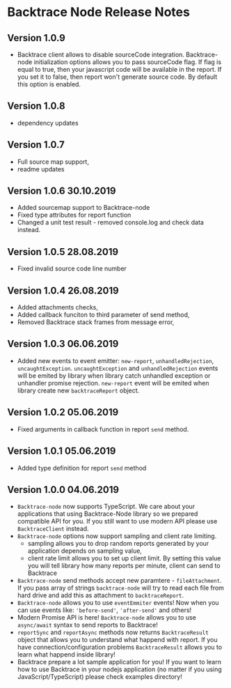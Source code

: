 # Backtrace Node Release Notes

## Version 1.0.9 
- Backtrace client allows to disable sourceCode integration. Backtrace-node initialization options allows you to pass sourceCode flag. If flag is equal to true, then your javascript code will be available in the report. If you set it to false, then report won't generate source code. By default this option is enabled.

## Version 1.0.8
- dependency updates

## Version 1.0.7
- Full source map support,
- readme updates

## Version 1.0.6 30.10.2019
* Added sourcemap support to Backtrace-node
* Fixed type attributes for report function
* Changed a unit test result - removed console.log and check data instead.

## Version 1.0.5 28.08.2019
* Fixed invalid source code line number

## Version 1.0.4 26.08.2019
* Added attachments checks,
* Added callback funciton to third parameter of send method,
* Removed Backtrace stack frames from message error,

## Version 1.0.3 06.06.2019
* Added new events to event emitter: `new-report`, `unhandledRejection`, `uncaughtException`. `uncaughtException` and `unhandledRejection` events will be emited by library when library catch unhandled exception or unhandler promise rejection. `new-report` event will be emited when library create new `backtraceReport` object.

## Version 1.0.2 05.06.2019
* Fixed arguments in callback function in report `send` method.

## Version 1.0.1 05.06.2019

* Added type definition for report `send` method

## Version 1.0.0 04.06.2019

* `Backtrace-node` now supports TypeScript. We care about your applications that using Backtrace-Node library so we prepared compatible API for you. If you still want to use modern API please use `BacktraceClient` instead.
* `Backtrace-node` options now support sampling and client rate limiting.
    - sampling allows you to drop random reports generated by your application depends on sampling value,
    - client rate limit allows you to set up client limit. By setting this value you will tell library how many reports per minute, client can send to Backtrace
* `Backtrace-node` send methods accept new paramtere - `fileAttachment`. If you pass array of strings `backtrace-node` will try to read each file from hard drive and add this as attachment to `backtraceReport`.
* `Backtrace-node` allows you to use `eventEmmiter` events! Now when you can use events like:  `'before-send'`, `'after-send'` and others!
* Modern Promise API is here! `Backtrace-node` allows you to use `async/await` syntax to send reports to Backtrace!
* `reportSync` and `reportAsync` methods now returns `BacktraceResult` object that allows you to understand what happend with report. If you have connection/configuration problems `BacktraceResult` allows you to learn what happend inside library!
* Backtrace prepare a lot sample application for you! If you want to learn how to use Backtrace in your nodejs application (no matter if you using JavaScript/TypeScript) please check examples directory! 